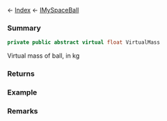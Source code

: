 ← [Index](Api-Index) ← [IMySpaceBall](SpaceEngineers.Game.ModAPI.Ingame.IMySpaceBall)

### Summary

```csharp
private public abstract virtual float VirtualMass
```

Virtual mass of ball, in kg

### Returns

### Example

### Remarks

